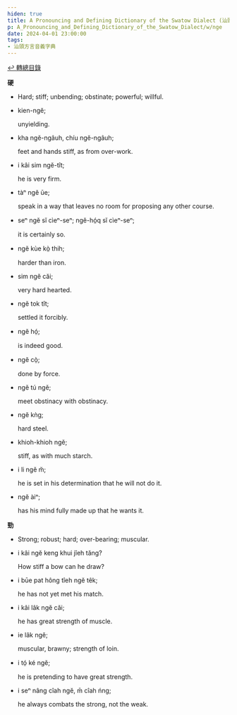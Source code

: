```yaml
---
hiden: true
title: A Pronouncing and Defining Dictionary of the Swatow Dialect (汕頭方言音義字典) / nge
p: A_Pronouncing_and_Defining_Dictionary_of_the_Swatow_Dialect/w/nge
date: 2024-04-01 23:00:00
tags: 
- 汕頭方言音義字典
---
```


[↩️ 轉總目錄](/A_Pronouncing_and_Defining_Dictionary_of_the_Swatow_Dialect)


**硬**
- Hard; stiff; unbending; obstinate; powerful; willful.

- kien-ngĕ;

  unyielding.

- kha ngĕ-ngâuh, chíu ngĕ-ngâuh;

  feet and hands stiff, as from over-work.

- i kâi sim ngĕ-tît;

  he is very firm.

- tàⁿ ngĕ ūe;

  speak in a way that leaves no room for proposing any other course.

- seⁿ ngĕ sĭ cìeⁿ-seⁿ; ngĕ-hó̤q sĭ cìeⁿ-seⁿ;

  it is certainly so.

- ngĕ kùe kò̤ thih;

  harder than iron.

- sim ngĕ căi;

  very hard hearted.

- ngĕ tok tît;

  settled it forcibly.

- ngĕ hó̤;

  is indeed good.

- ngĕ cò̤;

  done by force.

- ngĕ tú ngĕ;

  meet obstinacy with obstinacy.

- ngĕ kǹg;

  hard steel.

- khioh-khioh ngĕ;

  stiff, as with much starch.

- i li ngĕ m̆;

  he is set in his determination that he will not do it.

- ngĕ àiⁿ;

  has his mind fully made up that he wants it.

**勁**
- Strong; robust; hard; over-bearing; muscular.

- i kâi ngĕ keng khui jîeh tăng?

  How stiff a bow can he draw?

- i būe pat hông tîeh ngĕ têk;

  he has not yet met his match.

- i kâi lâk ngĕ căi;

  he has great strength of muscle.

- ie lâk ngĕ;

  muscular, brawny; strength of loin.

- i tó̤ ké ngĕ;

  he is pretending to have great strength.

- i seⁿ nâng cîah ngĕ, m̄ cîah ńng;

  he always combats the strong, not the weak.
